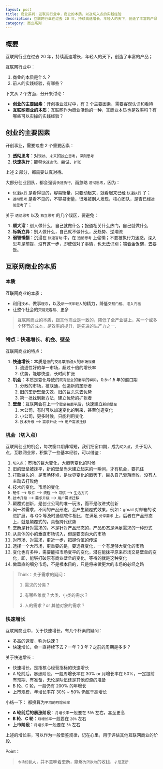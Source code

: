 ```yaml
---
layout: post
title: 商业系列：互联网行业中，商业的本质，以及切入点的实践经验
description: 互联网行业在过去 20 年，持续高速增长，年轻人的天下，创造了丰富的产品；互联网行业中，商业的本质是什么？前人的实践经验，有哪些？
category: 商业系列
---
```


## 概要

互联网行业在过去 20 年，持续高速增长，年轻人的天下，创造了丰富的产品；

互联网行业中：

1. 商业的本质是什么？
1. 前人的实践经验，有哪些？


下文从 2 个方面，分开来讨论：

* **创业的主要因素**：开创事业过程中，有 2 个主要因素，需要客观认识和看待
* **互联网商业的本质**：互联网作为商业活动的一种，其商业本质也是效率吗？有哪些可以实操的实践经验？


## 创业的主要因素

开创事业，需要考虑 2 个重要因素：

1. **透彻思考**：对`现状`、`未来`的`独立思考`，`深刻思考`
1. **快速执行**：能够`快速迭代`、尝试、`扩张`

上述 2 部分，都需要认真对待。

大部分创业团队，都会强调`快速执行`，而忽略 `透彻思考`，因为：

* `快速执行` 是看得见的，容易衡量，只要动起来，就看起来已经 `快速执行` 了；
* `透彻思考` 是看不见的，不容易衡量，很难被别人发现，核心团队，是否已经`透彻思考`了；

关于 `透彻思考` 以及 `独立思考` 的几个误区，要避免：

1. **顺大溜**：别人做什么，自己就做什么；报道相关什么热门，自己就做什么
1. **标新立异**：别人做什么，自己就不做什么，反趋势、逆潮流
1. **弱智懒惰**：沉浸在 `快速盲动` 中，在 `透彻思考` 上偷懒；不要被执行力迷惑，深入思考是前提，没有这一步，即使做对了事情，也无法识别；端着金饭碗，去要饭。


## 互联网商业的本质

### 本质

互联网商业的本质：

* 利用`技术`、做事`理念`，以及`新一代年轻人`的精力，降低`交易门槛`、`准入门槛`
* 让整个社会的`交易更容易`、更多


> 互联网商业的本质，跟其他商业是一致的，降低了全产业链上，某一个或多个环节的成本，是效率的提升，是先进的生产力之一.

### 特点：快速增长、机会、壁垒

互联网商业的特点：

1. **快速增长**：本质是`低`的`交易摩擦`和`大`的`市场规模`
	1. 流通性好的单一市场，超过十倍的增长率
	1. 优势，能够快速、长时间扩张
1. **机会**：本质是变化导致的`既有壁垒`的`磨平`的`瞬间`，0.5~1.5 年的窗口期
	1. 分散的市场，被联通，创造新的垄断者
	1. 旧的垄断壁垒失效，旧的巨头失去优势
	1. 第一批找到新方法，建立优势的扩张者
1. **壁垒**：互联网会在上一个`壁垒被磨平`后，快速建立`新的壁垒`
	1. 大公司，有时可以加速变化的到来，甚至创造变化
	1. 小公司，更多时候，只能利用变化
	2. `技术升级` --> `需求升级` --> `用户需求迁移`


### 机会（切入点）


互联网创业的机会，每次窗口期非常短，我们把窗口期，成为`切入点`，关于切入点，互联网业界，积累了一些基本经验，可以借鉴：

1. `切入点`：市场的巨大变化，大趋势变化的时候
1. 旧的壁垒被抹平，新的壁垒尚未建立起来的一瞬间，才有机会，要抓住
1. 打败巨头的，是市场环境，是世界变化的趋势下，巨头自己衰落而败，没有人主动去打败他
1. 技术的变化、市场的变化
1. `硬件` --> `软件` --> `流程` --> `习惯` --> `生活方式`
1. `技术升级` --> `需求升级` --> `用户需求迁移`
1. 颠覆式创新，是创业公司的唯一玩法，而不是改进式创新
1. 同一种需求，不同的产品形态，会产生颠覆式效果，例如：gmail 对邮箱的改进扩展，与 QQ 等及时通信软件相比，在满足 `分享需求` 上，后者在产品形态上，就是颠覆式的，具备跨代优势
1. 垄断是针对需求的，不是针对产品形态的，产品形态是满足需求的一种形式
1. 从具体的小的垂直市场切入，但是要面向大的市场
1. 对市场、对需求，更近一步，把握价值的传递
1. 选择一个大市场，更重要的是，要选择变化，一个有足够大变化的市场
1. 变化也有多种，需要能把市场变平的变化，潜在能抹平原来市场交易壁垒的变化，即，能够打破原有商业壁垒的变化，等待的就是这种变化
2. 做垂直的细分市场，不是根本目的，只是将来做更大的市场的必经之路


> Think：关于需求的疑问：
> 
> 1. 需求的分类？
> 
> 1. 有哪些维度？大类、小类的需求？
> 
> 1. 人的需求？or 其他对象的需求？

### 快速增长

互联网商业中，关于快速增长，有几个朴素的疑问：

* 多高的速度，称为快速？
* 快速增长，会一直持续下去？一年？3 年？之前的周期是多少？

关于快速增长：

* 快速增长，是指核心经营指标的快速增长
* A 轮前后，暴涨阶段，一般周增长率在 30% or 月增长率在 50%，一定提前有预期、有准备，无论是队伍还是其他资源的准备
* B 轮、C 轮，一般仍有 200% 的年增长
* 上市规模，年增长率在 30% ~ 50% 仍属于高增长

小结一下： 都换算为`平均的月增长率`

* **A 轮前后的暴涨阶段**：`月增长率`一般要在 `50%` 左右，甚至更高
* **B 轮**、**C 轮**：`月增长率`一般要在 `20%` 左右
* **上市阶段**：`月增长率`一般要在 `3%` 左右

上述的增长率，可以作为一般借鉴规律，记在心里，用于评估其他互联网商业的阶段.

Point：

> `市场份额`大，并不意味着垄断，能够`为所欲为`的收钱，`才是垄断`.












[NingG]:    http://ningg.github.com  "NingG"
